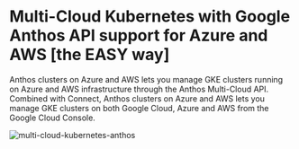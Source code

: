 # Multi-Cloud Kubernetes with Google Anthos API support for Azure and AWS [the EASY way]


Anthos clusters on Azure and AWS lets you manage GKE clusters running on Azure and AWS infrastructure through the Anthos Multi-Cloud API. Combined with Connect, Anthos clusters on Azure and AWS lets you manage GKE clusters on both Google Cloud, Azure and AWS from the Google Cloud Console.

![multi-cloud-kubernetes-anthos](https://user-images.githubusercontent.com/104167951/165645203-b0d159af-13ac-4b4b-8c54-365db55dd8cf.jpeg)

